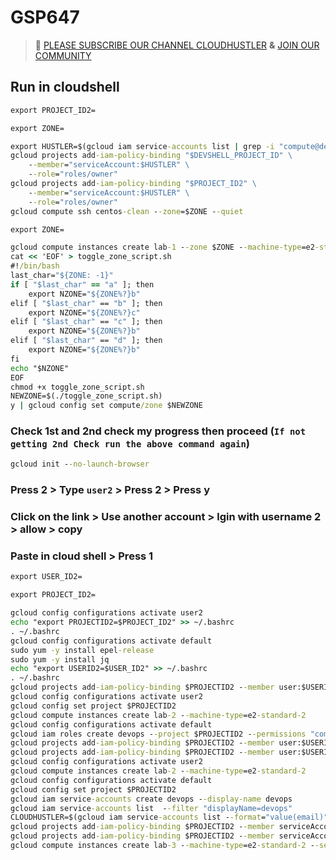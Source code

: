 # GSP647
>🚨 [PLEASE SUBSCRIBE OUR CHANNEL CLOUDHUSTLER](https://www.youtube.com/@cloudhustlers) **&** [JOIN OUR COMMUNITY](https://chat.whatsapp.com/KBfUcSleGGEFf2Xvvm8FW3)
## Run in cloudshell
```cmd
export PROJECT_ID2=
```
```cmd
export ZONE=
```
```cmd
export HUSTLER=$(gcloud iam service-accounts list | grep -i "compute@developer.gserviceaccount.com" | awk '{print $2}')
gcloud projects add-iam-policy-binding "$DEVSHELL_PROJECT_ID" \
    --member="serviceAccount:$HUSTLER" \
    --role="roles/owner"
gcloud projects add-iam-policy-binding "$PROJECT_ID2" \
    --member="serviceAccount:$HUSTLER" \
    --role="roles/owner"
gcloud compute ssh centos-clean --zone=$ZONE --quiet
```
```cmd
export ZONE=
```
```cmd
gcloud compute instances create lab-1 --zone $ZONE --machine-type=e2-standard-2
cat << 'EOF' > toggle_zone_script.sh
#!/bin/bash
last_char="${ZONE: -1}"
if [ "$last_char" == "a" ]; then
    export NZONE="${ZONE%?}b"  
elif [ "$last_char" == "b" ]; then
    export NZONE="${ZONE%?}c" 
elif [ "$last_char" == "c" ]; then
    export NZONE="${ZONE%?}b"
elif [ "$last_char" == "d" ]; then
    export NZONE="${ZONE%?}b"
fi
echo "$NZONE"
EOF
chmod +x toggle_zone_script.sh
NEWZONE=$(./toggle_zone_script.sh)
y | gcloud config set compute/zone $NEWZONE
```
### Check 1st and 2nd check my progress then proceed (`If not getting 2nd Check run the above command again`)
```cmd
gcloud init --no-launch-browser
```
### Press 2 > Type `user2` > Press 2 > Press y 
### Click on the link > Use another account > lgin with username 2 > allow > copy
### Paste in cloud shell > Press 1
```cmd
export USER_ID2=
```
```cmd
export PROJECT_ID2=
```
```cmd
gcloud config configurations activate user2
echo "export PROJECTID2=$PROJECT_ID2" >> ~/.bashrc
. ~/.bashrc
gcloud config configurations activate default
sudo yum -y install epel-release
sudo yum -y install jq
echo "export USERID2=$USER_ID2" >> ~/.bashrc
. ~/.bashrc
gcloud projects add-iam-policy-binding $PROJECTID2 --member user:$USERID2 --role=roles/viewer
gcloud config configurations activate user2
gcloud config set project $PROJECTID2
gcloud compute instances create lab-2 --machine-type=e2-standard-2
gcloud config configurations activate default
gcloud iam roles create devops --project $PROJECTID2 --permissions "compute.instances.create,compute.instances.delete,compute.instances.start,compute.instances.stop,compute.instances.update,compute.disks.create,compute.subnetworks.use,compute.subnetworks.useExternalIp,compute.instances.setMetadata,compute.instances.setServiceAccount"
gcloud projects add-iam-policy-binding $PROJECTID2 --member user:$USERID2 --role=roles/iam.serviceAccountUser
gcloud projects add-iam-policy-binding $PROJECTID2 --member user:$USERID2 --role=projects/$PROJECTID2/roles/devops
gcloud config configurations activate user2
gcloud compute instances create lab-2 --machine-type=e2-standard-2
gcloud config configurations activate default
gcloud config set project $PROJECTID2
gcloud iam service-accounts create devops --display-name devops
gcloud iam service-accounts list  --filter "displayName=devops"
CLOUDHUSTLER=$(gcloud iam service-accounts list --format="value(email)" --filter "displayName=devops")
gcloud projects add-iam-policy-binding $PROJECTID2 --member serviceAccount:$CLOUDHUSTLER --role=roles/iam.serviceAccountUser
gcloud projects add-iam-policy-binding $PROJECTID2 --member serviceAccount:$CLOUDHUSTLER --role=roles/compute.instanceAdmin
gcloud compute instances create lab-3 --machine-type=e2-standard-2 --service-account $CLOUDHUSTLER --scopes "https://www.googleapis.com/auth/compute"
```
